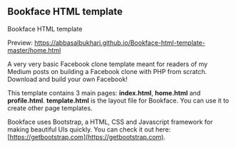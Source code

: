 ## Bookface HTML template

Bookface HTML template

Preview: https://abbasalbukhari.github.io/Bookface-html-template-master/home.html

A very very basic Facebook clone template meant for readers of my Medium posts on building a Facebook clone with PHP from scratch. Download and build your own Facebook!

This template contains 3 main pages: **index.html**, **home.html** and **profile.html**. **template.html** is the layout file for Bookface. You can use it to create other page templates.

Bookface uses Bootstrap, a HTML, CSS and Javascript framework for making beautiful UIs quickly. You can check it out here: [https://getbootstrap.com](https://getbootstrap.com).
